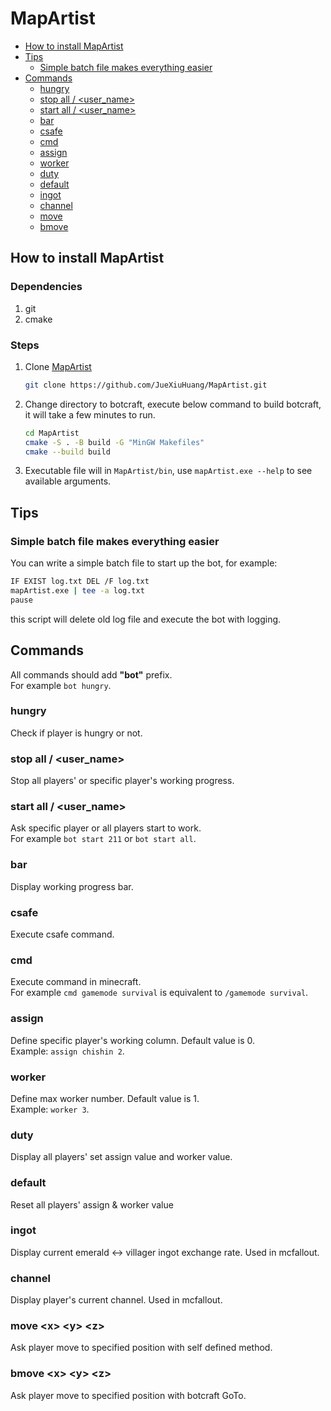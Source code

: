 # MapArtist

- [How to install MapArtist](#how-to-install-mapartist)
- [Tips](#tips)
  - [Simple batch file makes everything easier](#simple-batch-file-makes-everything-easier)
- [Commands](#commands)
  - [hungry](#hungry)
  - [stop all / \<user\_name\>](#stop-all--user_name)
  - [start all / \<user\_name\>](#start-all--user_name)
  - [bar](#bar)
  - [csafe](#csafe)
  - [cmd](#cmd)
  - [assign](#assign)
  - [worker](#worker)
  - [duty](#duty)
  - [default](#default)
  - [ingot](#ingot)
  - [channel](#channel)
  - [move](#move---)
  - [bmove](#bmove---)

## How to install MapArtist

### Dependencies

1. git
2. cmake

### Steps

1. Clone [MapArtist](https://github.com/JueXiuHuang/MapArtist.git)
  
    ```bash
    git clone https://github.com/JueXiuHuang/MapArtist.git
    ```

2. Change directory to botcraft, execute below command to build botcraft, it will take a few minutes to run.

    ```bash
    cd MapArtist
    cmake -S . -B build -G "MinGW Makefiles"
    cmake --build build
    ```

3. Executable file will in `MapArtist/bin`, use `mapArtist.exe --help` to see available arguments.

## Tips

### Simple batch file makes everything easier

You can write a simple batch file to start up the bot, for example:

```bash
IF EXIST log.txt DEL /F log.txt
mapArtist.exe | tee -a log.txt
pause
```

this script will delete old log file and execute the bot with logging.

## Commands

All commands should add **"bot"** prefix.  
For example `bot hungry`.

### hungry

Check if player is hungry or not.

### stop all / <user_name>

Stop all players' or specific player's working progress.

### start all / <user_name>

Ask specific player or all players start to work.  
For example `bot start 211` or `bot start all`.

### bar

Display working progress bar.

### csafe

Execute csafe command.

### cmd

Execute command in minecraft.  
For example `cmd gamemode survival` is equivalent to `/gamemode survival`.

### assign

Define specific player's working column. Default value is 0.  
Example: `assign chishin 2`.

### worker

Define max worker number. Default value is 1.  
Example: `worker 3`.

### duty

Display all players' set assign value and worker value.

### default

Reset all players' assign & worker value

### ingot

Display current emerald <-> villager ingot exchange rate. Used in mcfallout.

### channel

Display player's current channel. Used in mcfallout.

### move <x\> <y\> <z\>

Ask player move to specified position with self defined method.

### bmove <x\> <y\> <z\>

Ask player move to specified position with botcraft GoTo.
